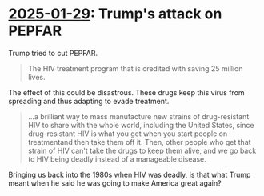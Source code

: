 # [2025-01-29](https://s3.amazonaws.com/writecomments.com/transcripts/ceea01eb885a1ad7eb4935ff02e80306.csv): Trump's attack on PEPFAR

Trump tried to cut PEPFAR.

> The HIV treatment program that is credited with saving 25 million lives.

The effect of this could be disastrous. These drugs keep this virus from spreading and thus adapting to evade treatment.

> ...a brilliant way to mass manufacture new strains of drug-resistant HIV to share with the whole world, including the United States, since drug-resistant HIV is what you get when you start people on treatmentand then take them off it. Then, other people who get that strain of HIV can't take the drugs to keep them alive, and we go back to HIV being deadly instead of a manageable disease.

Bringing us back into the 1980s when HIV was deadly, is that what Trump meant when he said he was going to make America great again?
